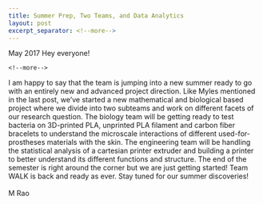 ```yaml
---
title: Summer Prep, Two Teams, and Data Analytics
layout: post
excerpt_separator: <!--more-->
---
```


May 2017
Hey everyone!
	
	<!--more-->

I am happy to say that the team is jumping into a new summer ready to go with an entirely new and advanced project direction. Like Myles mentioned in the last post, we’ve started a new mathematical and biological based project where we divide into two subteams and work on different facets of our research question. The biology team will be getting ready to test bacteria on 3D-printed PLA, unprinted PLA filament and carbon fiber bracelets to understand the microscale interactions of different used-for-prostheses materials with the skin. The engineering team will be handling the statistical analysis of a cartesian printer extruder and building a printer to better understand its different functions and structure. The end of the semester is right around the corner but we are just getting started! Team WALK is back and ready as ever.
Stay tuned for our summer discoveries!
<br><br>
M Rao

